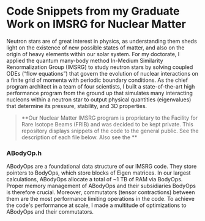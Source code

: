 # Code Snippets from my Graduate Work on IMSRG for Nuclear Matter
Neutron stars are of great interest in physics, as understanding them sheds light on the existence of new possible
states of matter, and also on the origin of heavy elements within our solar system. For my doctorate, I applied the quantum many-body method
In-Medium Similarity Renormalization Group (IMSRG) to study neutron stars by solving coupled ODEs (“flow equations”) 
that govern the evolution of nuclear interactions on a finite grid of momenta with periodic boundary conditions. 
As the chief program architect in a team of four scientists, I built a state-of-the-art high performance program from
the ground up that simulates many interacting nucleons within a neutron star to output physical quantities 
(eigenvalues) that determine its pressure, stability, and 3D properties.

> **Our Nuclear Matter IMSRG program is proprietary to the Facility for Rare Isotope Beams (FRIB) and was decided to be kept private.
This repository displays snippets of the code to the general public. See the description of each file below. Also see the **
### ABodyOp.h
ABodyOps are a foundational data structure of our IMSRG code. They store pointers to BodyOps, which store blocks of Eigen matrices. 
In our largest calculations, ABodyOps allocate a total of ~1 TB of RAM via BodyOps. Proper memory management of ABodyOps 
and their subsidiaries BodyOps is therefore crucial. Moreover, commutators (tensor contractions) between them are the most performance 
limiting operations in the code. To achieve the code's performance at scale, I made a multitude of optimizations to ABodyOps and their commutators.
